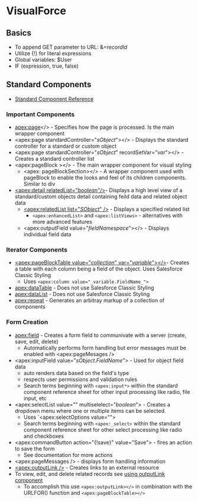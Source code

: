 # VisualForce
## Basics
* To append GET parameter to URL: &=_recordId_
* Utilize {!} for literal expressions
* Global variables: $User
* IF (expression, true, false)

## Standard Components
* [Standard Component Reference](https://developer.salesforce.com/docs/atlas.en-us.224.0.pages.meta/pages/pages_compref.htm?_ga=2.130643531.557902492.1665069460-1334770197.1660755932)

### Important Components
* <apex:page></> - Specifies how the page is processed. Is the main wrapper component
* <apex:page standardController="_sObject_"></> - Displays the standard controller for a standard or custom object
* <apex:page standardController="_sObject_" recordSetVar="_var_"></> - Creates a standard controller list
* <apex:pageBlock ></> - The main wrapper component for visual styling 
  * <apex: pageBlockSection></> - A wrapper component used with pageBlock to enable the looks and feel of its children components. Similar to div
* [<apex:detail relatedList="_boolean_"/>](./images/DetailComponent.png)- Displays a high level view of a standard/custom objects detail containing feild data and related object data
  * [<apex:relatedList list="_SObject_" />](./images/relatedListComponent.png) - Displays a specified related list
    *  `<apex:enhancedList>` and `<apex:listViews>` - alternatives with more advanced features
  * <apex:outputField value="_fieldNamespace_"></> - Displays individual field data
### Iterator Components
* [<apex:pageBlockTable value="_collection_" var="_variable_"></>](./images/pageBlockTable.png)- Creates a table with each column being a field of the object. Uses Salesforce Classic Styling
   * Uses `<apex:column value="_variable.FieldName_">`
* <apex:dataTable> - Does not use Salesforce Classic Styling 
* <apex:dataList> - Does not use Salesforce Classic Styling 
* <apex:repeat> - Generates an arbitray markup of a collection of components

### Form Creation
* [<apex:field>](./images/formAndInputfield.png) - Creates a form field to communivate with a server (create, save, edit, delete)
  *  Automatically performs form handling but error messages must be enabled with <apex:pageMesages />
 * <apex:inputField value="_sObject.FieldName_"> - Used for object field data
    * auto renders data based on the field's type
    * respects user permissions and validation rules
    * Search terms beginning with `<apex:input*>`  within the standard component reference sheet for other input processing like radio, file input, etc
 * <apex:selectList value="" multiselelect="_boolean_"> - Creates a dropdown menu where one or multiple items can be selected.
    * Uses `<apex:selectOptions value="">
    * Search terms beginning with `<apex:_select>` within the standard component reference sheet for other select processing like radio and checkboxes
 * <apex:commandButton action="{!save}" value="Save"> - fires an action to save the form
    *  See documentation for more actions
 * <apex:pageMessages /> - displays form handling information
 * [<apex:outputLink />](./images/outputLinkRecordDetail) - Creates links to an external resource
 * To view, edit, and delete related records see [using outputLink component](./images/formOutputLink.png)
     *  To accomplish this use `<apex:outputLink></>` in combination with the URLFOR() function and `<apex:pageBlockTable></>`
